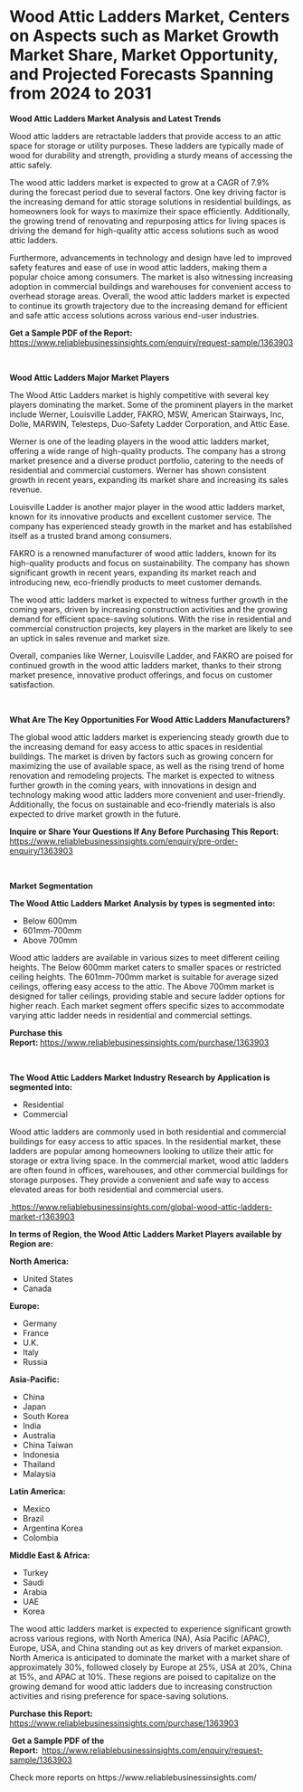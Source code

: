 <p><h1>Wood Attic Ladders Market, Centers on Aspects such as Market Growth Market Share, Market Opportunity, and Projected Forecasts Spanning from 2024 to 2031</h1></p><p><strong>Wood Attic Ladders Market Analysis and Latest Trends</strong></p>
<p><p>Wood attic ladders are retractable ladders that provide access to an attic space for storage or utility purposes. These ladders are typically made of wood for durability and strength, providing a sturdy means of accessing the attic safely.</p><p>The wood attic ladders market is expected to grow at a CAGR of 7.9% during the forecast period due to several factors. One key driving factor is the increasing demand for attic storage solutions in residential buildings, as homeowners look for ways to maximize their space efficiently. Additionally, the growing trend of renovating and repurposing attics for living spaces is driving the demand for high-quality attic access solutions such as wood attic ladders.</p><p>Furthermore, advancements in technology and design have led to improved safety features and ease of use in wood attic ladders, making them a popular choice among consumers. The market is also witnessing increasing adoption in commercial buildings and warehouses for convenient access to overhead storage areas. Overall, the wood attic ladders market is expected to continue its growth trajectory due to the increasing demand for efficient and safe attic access solutions across various end-user industries.</p></p>
<p><strong>Get a Sample PDF of the Report:&nbsp;</strong> <a href="https://www.reliablebusinessinsights.com/enquiry/request-sample/1363903">https://www.reliablebusinessinsights.com/enquiry/request-sample/1363903</a></p>
<p>&nbsp;</p>
<p><strong>Wood Attic Ladders Major Market Players</strong></p>
<p><p>The Wood Attic Ladders market is highly competitive with several key players dominating the market. Some of the prominent players in the market include Werner, Louisville Ladder, FAKRO, MSW, American Stairways, Inc, Dolle, MARWIN, Telesteps, Duo-Safety Ladder Corporation, and Attic Ease.</p><p>Werner is one of the leading players in the wood attic ladders market, offering a wide range of high-quality products. The company has a strong market presence and a diverse product portfolio, catering to the needs of residential and commercial customers. Werner has shown consistent growth in recent years, expanding its market share and increasing its sales revenue.</p><p>Louisville Ladder is another major player in the wood attic ladders market, known for its innovative products and excellent customer service. The company has experienced steady growth in the market and has established itself as a trusted brand among consumers.</p><p>FAKRO is a renowned manufacturer of wood attic ladders, known for its high-quality products and focus on sustainability. The company has shown significant growth in recent years, expanding its market reach and introducing new, eco-friendly products to meet customer demands.</p><p>The wood attic ladders market is expected to witness further growth in the coming years, driven by increasing construction activities and the growing demand for efficient space-saving solutions. With the rise in residential and commercial construction projects, key players in the market are likely to see an uptick in sales revenue and market size.</p><p>Overall, companies like Werner, Louisville Ladder, and FAKRO are poised for continued growth in the wood attic ladders market, thanks to their strong market presence, innovative product offerings, and focus on customer satisfaction.</p></p>
<p>&nbsp;</p>
<p><strong>What Are The Key Opportunities For Wood Attic Ladders Manufacturers?</strong></p>
<p><p>The global wood attic ladders market is experiencing steady growth due to the increasing demand for easy access to attic spaces in residential buildings. The market is driven by factors such as growing concern for maximizing the use of available space, as well as the rising trend of home renovation and remodeling projects. The market is expected to witness further growth in the coming years, with innovations in design and technology making wood attic ladders more convenient and user-friendly. Additionally, the focus on sustainable and eco-friendly materials is also expected to drive market growth in the future.</p></p>
<p><strong>Inquire or Share Your Questions If Any Before Purchasing This Report:</strong> <a href="https://www.reliablebusinessinsights.com/enquiry/pre-order-enquiry/1363903">https://www.reliablebusinessinsights.com/enquiry/pre-order-enquiry/1363903</a></p>
<p>&nbsp;</p>
<p><strong>Market Segmentation</strong></p>
<p><strong>The Wood Attic Ladders Market Analysis by types is segmented into:</strong></p>
<p><ul><li>Below 600mm</li><li>601mm-700mm</li><li>Above 700mm</li></ul></p>
<p><p>Wood attic ladders are available in various sizes to meet different ceiling heights. The Below 600mm market caters to smaller spaces or restricted ceiling heights. The 601mm-700mm market is suitable for average sized ceilings, offering easy access to the attic. The Above 700mm market is designed for taller ceilings, providing stable and secure ladder options for higher reach. Each market segment offers specific sizes to accommodate varying attic ladder needs in residential and commercial settings.</p></p>
<p><strong>Purchase this Report:&nbsp;</strong><a href="https://www.reliablebusinessinsights.com/purchase/1363903">https://www.reliablebusinessinsights.com/purchase/1363903</a></p>
<p>&nbsp;</p>
<p><strong>The Wood Attic Ladders Market Industry Research by Application is segmented into:</strong></p>
<p><ul><li>Residential</li><li>Commercial</li></ul></p>
<p><p>Wood attic ladders are commonly used in both residential and commercial buildings for easy access to attic spaces. In the residential market, these ladders are popular among homeowners looking to utilize their attic for storage or extra living space. In the commercial market, wood attic ladders are often found in offices, warehouses, and other commercial buildings for storage purposes. They provide a convenient and safe way to access elevated areas for both residential and commercial users.</p></p>
<p><a href="https://www.reliablebusinessinsights.com/global-wood-attic-ladders-market-r1363903">&nbsp;https://www.reliablebusinessinsights.com/global-wood-attic-ladders-market-r1363903</a></p>
<p><strong>In terms of Region, the Wood Attic Ladders Market Players available by Region are:</strong></p>
<p>
    <p> <strong> North America: </strong>
        <ul>
            <li>United States</li>
            <li>Canada</li>
        </ul>
        </p> 
    <p> <strong> Europe: </strong>
        <ul>
            <li>Germany</li>
            <li>France</li>
            <li>U.K.</li>
            <li>Italy</li>
            <li>Russia</li>
        </ul>
        </p> 
    <p> <strong> Asia-Pacific: </strong>
        <ul>
            <li>China</li>
            <li>Japan</li>
            <li>South Korea</li>
            <li>India</li>
            <li>Australia</li>
            <li>China Taiwan</li>
            <li>Indonesia</li>
            <li>Thailand</li>
            <li>Malaysia</li>
        </ul>
        </p> 
    <p> <strong> Latin America: </strong>
        <ul>
            <li>Mexico</li>
            <li>Brazil</li>
            <li>Argentina Korea</li>
            <li>Colombia</li>
        </ul>
        </p> 
    <p> <strong> Middle East & Africa: </strong>
        <ul>
            <li>Turkey</li>
            <li>Saudi</li>
            <li>Arabia</li>
            <li>UAE</li>
            <li>Korea</li>
        </ul>
    </p>
    </p>
<p><p>The wood attic ladders market is expected to experience significant growth across various regions, with North America (NA), Asia Pacific (APAC), Europe, USA, and China standing out as key drivers of market expansion. North America is anticipated to dominate the market with a market share of approximately 30%, followed closely by Europe at 25%, USA at 20%, China at 15%, and APAC at 10%. These regions are poised to capitalize on the growing demand for wood attic ladders due to increasing construction activities and rising preference for space-saving solutions.</p></p>
<p><strong>Purchase this Report: </strong><a href="https://www.reliablebusinessinsights.com/purchase/1363903">https://www.reliablebusinessinsights.com/purchase/1363903</a></p>
<p>&nbsp;<strong>Get a Sample PDF of the Report:&nbsp;&nbsp;</strong><a href="https://www.reliablebusinessinsights.com/enquiry/request-sample/1363903">https://www.reliablebusinessinsights.com/enquiry/request-sample/1363903</a></p>
<p><strong></strong></p>
<p>Check more reports on https://www.reliablebusinessinsights.com/</p>